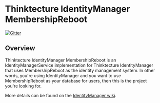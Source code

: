 Thinktecture IdentityManager MembershipReboot
===========================================

[![Gitter](https://badges.gitter.im/Join%20Chat.svg)](https://gitter.im/IdentityManager/Thinktecture.IdentityManager.MembershipReboot?utm_source=badge&utm_medium=badge&utm_campaign=pr-badge&utm_content=badge)

## Overview ##

Thinktecture IdentityManager MembershipReboot is an IdentityManagerService implementation for Thinktecture IdentityManager that uses MembershipReboot as the identity management system. In other words, you're using IdentityManager and you want to use MembershipReboot as your database for users, then this is the project you're looking for.

More details can be found on the [IdentityManager wiki](https://github.com/thinktecture/Thinktecture.IdentityManager/wiki).
